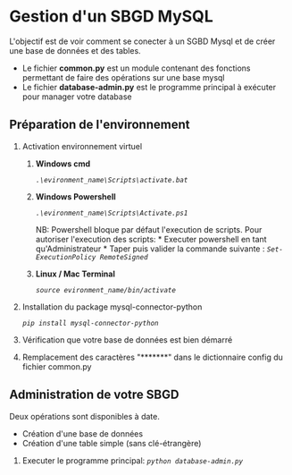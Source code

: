 # Gestion d'un SBGD MySQL

L'objectif est de voir comment se conecter à un SGBD Mysql et de créer une base de données et des tables.

* Le fichier **common.py** est un module contenant des fonctions permettant de faire des opérations sur une base mysql
* Le fichier **database-admin.py** est le programme principal à exécuter pour manager votre database 

## Préparation de l'environnement

1. Activation environnement virtuel

    1. **Windows cmd**

        *`.\evironment_name\Scripts\activate.bat`*

    2. **Windows Powershell**

        *`.\evironment_name\Scripts\Activate.ps1`*

        NB: Powershell bloque par défaut l'execution de scripts. Pour autoriser l'execution des scripts:
            * Executer powershell en tant qu'Administrateur 
            * Taper puis valider la commande suivante : *`Set-ExecutionPolicy RemoteSigned`*

    3. **Linux / Mac Terminal**

        *`source evironment_name/bin/activate`*

2. Installation du package mysql-connector-python

    *`pip install mysql-connector-python`*

3. Vérification que votre base de données est bien démarré 

4. Remplacement des caractères "*******" dans le dictionnaire config du fichier common.py 

## Administration de votre SBGD

Deux opérations sont disponibles à date. 
* Création d'une base de données
* Création d'une table simple (sans clé-étrangère)

1. Executer le programme principal: *`python database-admin.py`*

